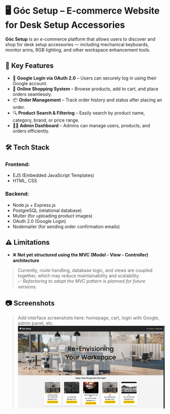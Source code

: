 # 🖥️ Góc Setup – E-commerce Website for Desk Setup Accessories

**Góc Setup** is an e-commerce platform that allows users to discover and shop for desk setup accessories — including mechanical keyboards, monitor arms, RGB lighting, and other workspace enhancement tools.

## 🚀 Key Features

- 🔐 **Google Login via OAuth 2.0** – Users can securely log in using their Google account.
- 🛒 **Online Shopping System** – Browse products, add to cart, and place orders seamlessly.
- 📦 **Order Management** – Track order history and status after placing an order.
- 🔍 **Product Search & Filtering** – Easily search by product name, category, brand, or price range.
- 👨‍💼 **Admin Dashboard** – Admins can manage users, products, and orders efficiently.

## 🛠️ Tech Stack

### Frontend:
- EJS (Embedded JavaScript Templates)
- HTML, CSS

### Backend:
- Node.js + Express.js
- PostgreSQL (relational database)
- Multer (for uploading product images)
- OAuth 2.0 (Google Login)
- Nodemailer (for sending order confirmation emails)

## ⚠️ Limitations

- ❌ **Not yet structured using the MVC (Model - View - Controller) architecture**  
> Currently, route handling, database logic, and views are coupled together, which may reduce maintainability and scalability.  
> ✅ *Refactoring to adopt the MVC pattern is planned for future versions.*

## 📷 Screenshots

> Add interface screenshots here: homepage, cart, login with Google, admin panel, etc.
> ![Home](./public/img/anhlocal1.png)

